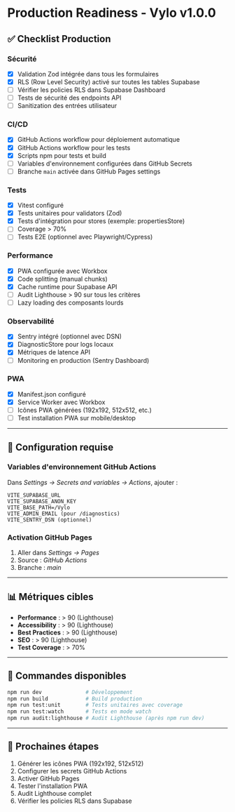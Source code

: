 # Production Readiness - Vylo v1.0.0

## ✅ Checklist Production

### Sécurité
- [x] Validation Zod intégrée dans tous les formulaires
- [x] RLS (Row Level Security) activé sur toutes les tables Supabase
- [ ] Vérifier les policies RLS dans Supabase Dashboard
- [ ] Tests de sécurité des endpoints API
- [ ] Sanitization des entrées utilisateur

### CI/CD
- [x] GitHub Actions workflow pour déploiement automatique
- [x] GitHub Actions workflow pour les tests
- [x] Scripts npm pour tests et build
- [ ] Variables d'environnement configurées dans GitHub Secrets
- [ ] Branche `main` activée dans GitHub Pages settings

### Tests
- [x] Vitest configuré
- [x] Tests unitaires pour validators (Zod)
- [x] Tests d'intégration pour stores (exemple: propertiesStore)
- [ ] Coverage > 70%
- [ ] Tests E2E (optionnel avec Playwright/Cypress)

### Performance
- [x] PWA configurée avec Workbox
- [x] Code splitting (manual chunks)
- [x] Cache runtime pour Supabase API
- [ ] Audit Lighthouse > 90 sur tous les critères
- [ ] Lazy loading des composants lourds

### Observabilité
- [x] Sentry intégré (optionnel avec DSN)
- [x] DiagnosticStore pour logs locaux
- [x] Métriques de latence API
- [ ] Monitoring en production (Sentry Dashboard)

### PWA
- [x] Manifest.json configuré
- [x] Service Worker avec Workbox
- [ ] Icônes PWA générées (192x192, 512x512, etc.)
- [ ] Test installation PWA sur mobile/desktop

---

## 🔧 Configuration requise

### Variables d'environnement GitHub Actions

Dans *Settings → Secrets and variables → Actions*, ajouter :

```
VITE_SUPABASE_URL
VITE_SUPABASE_ANON_KEY
VITE_BASE_PATH=/Vylo
VITE_ADMIN_EMAIL (pour /diagnostics)
VITE_SENTRY_DSN (optionnel)
```

### Activation GitHub Pages

1. Aller dans *Settings → Pages*
2. Source : *GitHub Actions*
3. Branche : *main*

---

## 📊 Métriques cibles

- **Performance** : > 90 (Lighthouse)
- **Accessibility** : > 90 (Lighthouse)
- **Best Practices** : > 90 (Lighthouse)
- **SEO** : > 90 (Lighthouse)
- **Test Coverage** : > 70%

---

## 🚀 Commandes disponibles

```bash
npm run dev              # Développement
npm run build            # Build production
npm run test:unit        # Tests unitaires avec coverage
npm run test:watch       # Tests en mode watch
npm run audit:lighthouse # Audit Lighthouse (après npm run dev)
```

---

## 📝 Prochaines étapes

1. Générer les icônes PWA (192x192, 512x512)
2. Configurer les secrets GitHub Actions
3. Activer GitHub Pages
4. Tester l'installation PWA
5. Audit Lighthouse complet
6. Vérifier les policies RLS dans Supabase

